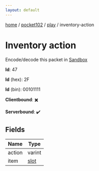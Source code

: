 ```yaml
---
layout: default
---
```


[home](/)  /  [pocket102](/protocol/pocket102)  /  [play](/protocol/pocket102/play)  /  inventory-action

# Inventory action

Encode/decode this packet in [Sandbox](../../../sandbox/pocket102#Play.InventoryAction)

**Id**: 47

**Id** (hex): 2F

**Id** (bin): 00101111

**Clientbound**: ✖️

**Serverbound**: ✔️

## Fields

Name | Type
---|---
action | varint
item | [slot](/protocol/pocket102/types/slot)
